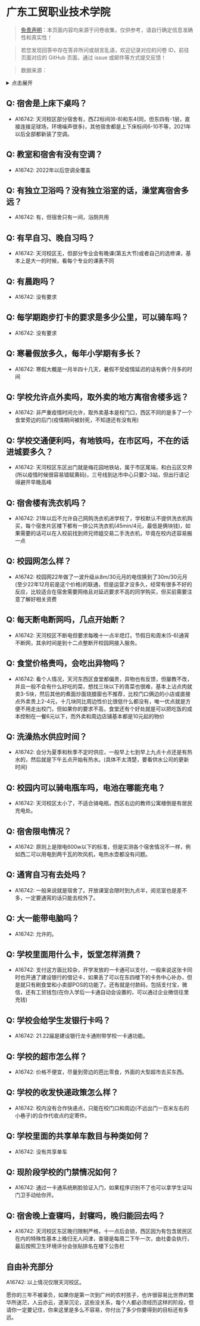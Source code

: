 # 广东工贸职业技术学院

> [免责声明](https://colleges.chat/#_3)：本页面内容均来源于问卷收集，仅供参考，请自行确定信息准确性和真实性！

> 若您发现回答中存在答非所问或胡言乱语，欢迎记录对应的问卷 ID，前往页面对应的 GitHub 页面，通过 issue 或邮件等方式提交反馈！

> 数据来源：

<details><summary>点击展开</summary>
<ul>
<li>A16742: 2045586852@qq.com (2023 年 01 月)</li>
</ul>
</details>

## Q: 宿舍是上床下桌吗？

- A16742: 天河校区部分宿舍有，西Z2标间(6-8)和东4(同，但东四有-1层，直接连接足球场，环境噪声很多)，其他宿舍都是上下床标间6-10不等，2021年以后全部都新装了空调。

## Q: 教室和宿舍有没有空调？

- A16742: 2022年以后空调全覆盖

## Q: 有独立卫浴吗？没有独立浴室的话，澡堂离宿舍多远？

- A16742: 有，但宿舍只有一间，浴厕共用

## Q: 有早自习、晚自习吗？

- A16742: 天河校区无，但部分专业会有晚课(第五大节)或者自己的选修课，基本上是大一的时候，看每个专业的课表不同

## Q: 有晨跑吗？

- A16742: 没有要求

## Q: 每学期跑步打卡的要求是多少公里，可以骑车吗？

- A16742: 没有要求

## Q: 寒暑假放多久，每年小学期有多长？

- A16742: 寒假大概是一月半四十几天，暑假不受疫情延迟的话有俩个月多的时间

## Q: 学校允许点外卖吗，取外卖的地方离宿舍楼多远？

- A16742: 非严重疫情时间允许，取外卖基本是校门口，西区不同的是多了一个食堂旁边的后门(疫情期间被封死，不知道还有没有用)

## Q: 学校交通便利吗，有地铁吗，在市区吗，不在的话进城要多久？

- A16742: 天河校区东区出门就是梅花园地铁站，属于市区尾端，和白云区交界(所以疫情时候很容易错赋黄码)，三号线到达市中心只要2-3站，但出行请记得避开早晚高峰

## Q: 宿舍楼有洗衣机吗？

- A16742: 21年以后不允许自己网购洗衣机进学校了，学校默认不提供洗衣机购买，每个宿舍片区楼下都有一排公共洗衣机(45min/4元，最低是俩块钱)，如果需要的话可以在入校前找到师兄师姐交易二手洗衣机，毕竟在校内还容易搬一点

## Q: 校园网怎么样？

- A16742: 校园网22年做了一波升级从8m/30元月的电信换到了30m/30元月(至少22年12月前是这个价格)的联通，但是运营才没多久，经常有很多不好的反应，比较适合在宿舍需要网络且对延迟要求不高的同学购买，但买前需要注意了解好相关资费

## Q: 每天断电断网吗，几点开始断？

- A16742: 天河校区不断电但要求每晚十一点半熄灯。节假日和周末(5-6)通宵不断网，其余时间是到十二点整断开校园网接入服务。

## Q: 食堂价格贵吗，会吃出异物吗？

- A16742: 看个人情况，天河东西区食堂都偏贵，异物也有反馈，但屡教不改，并且一般不会有什么好吃的菜，想找三块以下的青菜也很难，基本上沾点肉就卖3-5块，然后其他的煮面炒面烧腊窗也不推荐，比校门口俩边的小店或直接点外卖贵上2-4元，十几块同比周边性价比很低什么都没有，唯一优点就是方便不用走出校门，但如果你的要求不高，食堂还有个好处就是可以把吃饭的成本控制在一餐6元以下，而外卖和周边店铺基本都是10元起的物价

## Q: 洗澡热水供应时间？

- A16742: 会分为夏季和秋季不定时供应，一般早上七到早上九点十点还是有热水的，然后就是下午五点开始有热水。(具体不太清楚，要看供水公司的更新时间)

## Q: 校园内可以骑电瓶车吗，电池在哪能充电？

- A16742: 天河校区太小了，不适合骑电瓶，西区右边的教师公寓楼倒是有居民充电处。

## Q: 宿舍限电情况？

- A16742: 原则上是限电600w以下的标准，但是实测各个宿舍情况不一样，例如西二可以用电到两千瓦的吹风机，电热水壶都没有问题。

## Q: 通宵自习有去处吗？

- A16742: 一般来说就是宿舍了。开放课室会限时到九点半，阅览室也是差不多，一定要通宵的话只能去校外了。

## Q: 大一能带电脑吗？

- A16742: 允许的。

## Q: 学校里面用什么卡，饭堂怎样消费？

- A16742: 支付这方面比较杂，开学发放的一卡通可以支付，一般来说这张卡同时也开通了建设银行的借记卡，如果丢了可以在东四楼下的卡务中心补办，但是就只有刷食堂和小卖部POS的功能了。还有就是付款码，包括支付宝，微信，还有工贸钱包(在你入学后一卡通自动会设置的，可以通过企业微信往里充钱)

## Q: 学校会给学生发银行卡吗？

- A16742: 21.22届是建设银行龙卡通附带学校一卡通功能。

## Q: 学校的超市怎么样？

- A16742: 价格不便宜，尽量到旁边的芭比零食，外面的大型超市去买东西。

## Q: 学校的收发快递政策怎么样？

- A16742: 校内没有合作快递点，只能在校门口和周边(不远出门一百米左右的小巷子)的合作代收点约定寄件。

## Q: 学校里面的共享单车数目与种类如何？

- A16742: 没有共享单车

## Q: 现阶段学校的门禁情况如何？

- A16742: 通过一卡通系统刷脸验证入门，如果程序识别不了也可以拿学生证叫门卫手动给你开。

## Q: 宿舍晚上查寝吗，封寝吗，晚归能回去吗？

- A16742: 天河校区东区晚归限制严格，十一点后会锁，西区因为有包含居民区在内的特殊性基本上晚归无人问津，查寝是每周二下午一次，由社委会执行，最后按照卫生环境评分会张贴排名在楼下公告栏

## 自由补充部分

A16742: 以上情况仅限天河校区。

愿你的三年不被辜负，如果你是第一次到广州的农村孩子，也许很容易比世界的繁华所迷茫，人云亦云，逐渐沉沦，这些没关系，每个人都必须经历这样的阶段，但请你一定要记住，你来这里是多么不容易，你付出了多少你要得到的目标还有多远。